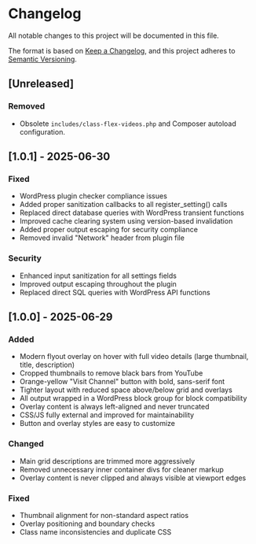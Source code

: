 # Changelog

All notable changes to this project will be documented in this file.

The format is based on [Keep a Changelog](https://keepachangelog.com/en/1.0.0/),
and this project adheres to [Semantic Versioning](https://semver.org/spec/v2.0.0.html).

## [Unreleased]

### Removed
- Obsolete `includes/class-flex-videos.php` and Composer autoload configuration.

## [1.0.1] - 2025-06-30

### Fixed
- WordPress plugin checker compliance issues
- Added proper sanitization callbacks to all register_setting() calls
- Replaced direct database queries with WordPress transient functions
- Improved cache clearing system using version-based invalidation
- Added proper output escaping for security compliance
- Removed invalid "Network" header from plugin file

### Security
- Enhanced input sanitization for all settings fields
- Improved output escaping throughout the plugin
- Replaced direct SQL queries with WordPress API functions

## [1.0.0] - 2025-06-29

### Added
- Modern flyout overlay on hover with full video details (large thumbnail, title, description)
- Cropped thumbnails to remove black bars from YouTube
- Orange-yellow "Visit Channel" button with bold, sans-serif font
- Tighter layout with reduced space above/below grid and overlays
- All output wrapped in a WordPress block group for block compatibility
- Overlay content is always left-aligned and never truncated
- CSS/JS fully external and improved for maintainability
- Button and overlay styles are easy to customize

### Changed
- Main grid descriptions are trimmed more aggressively
- Removed unnecessary inner container divs for cleaner markup
- Overlay content is never clipped and always visible at viewport edges

### Fixed
- Thumbnail alignment for non-standard aspect ratios
- Overlay positioning and boundary checks
- Class name inconsistencies and duplicate CSS
